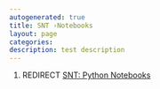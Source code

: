 ```yaml
---
autogenerated: true
title: SNT ›Notebooks
layout: page
categories: 
description: test description
---
```


1.  REDIRECT [SNT: Python Notebooks](SNT__Python_Notebooks)
